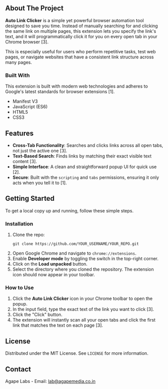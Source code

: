 ## About The Project

**Auto Link Clicker** is a simple yet powerful browser automation tool designed to save you time. Instead of manually searching for and clicking the same link on multiple pages, this extension lets you specify the link's text, and it will programmatically click it for you on every open tab in your Chrome browser [3].

This is especially useful for users who perform repetitive tasks, test web pages, or navigate websites that have a consistent link structure across many pages.

### Built With

This extension is built with modern web technologies and adheres to Google's latest standards for browser extensions [1].

*   Manifest V3
*   JavaScript (ES6)
*   HTML5
*   CSS3

## Features

*   **Cross-Tab Functionality**: Searches and clicks links across all open tabs, not just the active one [3].
*   **Text-Based Search**: Finds links by matching their exact visible text content [3].
*   **Simple Interface**: A clean and straightforward popup UI for quick use [2].
*   **Secure**: Built with the `scripting` and `tabs` permissions, ensuring it only acts when you tell it to [1].

## Getting Started

To get a local copy up and running, follow these simple steps.

### Installation

1.  Clone the repo:
    ```
    git clone https://github.com/YOUR_USERNAME/YOUR_REPO.git
    ```
2.  Open Google Chrome and navigate to `chrome://extensions`.
3.  Enable **Developer mode** by toggling the switch in the top-right corner.
4.  Click on the **Load unpacked** button.
5.  Select the directory where you cloned the repository. The extension icon should now appear in your toolbar.

### How to Use

1.  Click the **Auto Link Clicker** icon in your Chrome toolbar to open the popup.
2.  In the input field, type the exact text of the link you want to click [3].
3.  Click the "Click" button.
4.  The extension will instantly scan all your open tabs and click the first link that matches the text on each page [3].

## License

Distributed under the MIT License. See `LICENSE` for more information.

## Contact

Agape Labs - Email: lab@agapemedia.co.in

